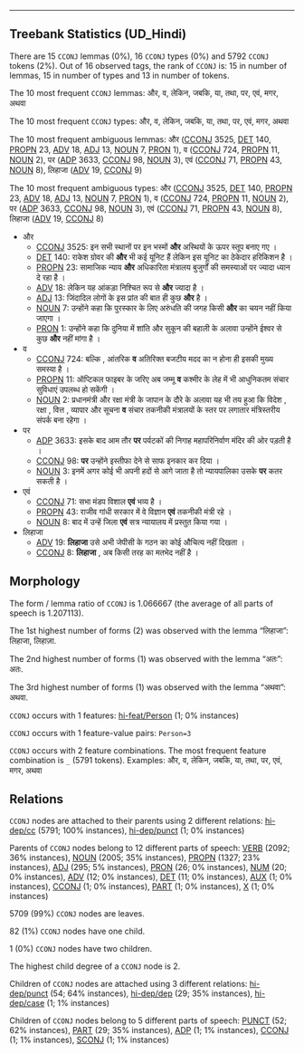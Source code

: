 

--------------------------------------------------------------------------------

## Treebank Statistics (UD_Hindi)

There are 15 `CCONJ` lemmas (0%), 16 `CCONJ` types (0%) and 5792 `CCONJ` tokens (2%).
Out of 16 observed tags, the rank of `CCONJ` is: 15 in number of lemmas, 15 in number of types and 13 in number of tokens.

The 10 most frequent `CCONJ` lemmas: और, व, लेकिन, जबकि, या, तथा, पर, एवं, मगर, अथवा

The 10 most frequent `CCONJ` types:  और, व, लेकिन, जबकि, या, तथा, पर, एवं, मगर, अथवा

The 10 most frequent ambiguous lemmas: और ([CCONJ]() 3525, [DET]() 140, [PROPN]() 23, [ADV]() 18, [ADJ]() 13, [NOUN]() 7, [PRON]() 1), व ([CCONJ]() 724, [PROPN]() 11, [NOUN]() 2), पर ([ADP]() 3633, [CCONJ]() 98, [NOUN]() 3), एवं ([CCONJ]() 71, [PROPN]() 43, [NOUN]() 8), लिहाजा ([ADV]() 19, [CCONJ]() 9)

The 10 most frequent ambiguous types:  और ([CCONJ]() 3525, [DET]() 140, [PROPN]() 23, [ADV]() 18, [ADJ]() 13, [NOUN]() 7, [PRON]() 1), व ([CCONJ]() 724, [PROPN]() 11, [NOUN]() 2), पर ([ADP]() 3633, [CCONJ]() 98, [NOUN]() 3), एवं ([CCONJ]() 71, [PROPN]() 43, [NOUN]() 8), लिहाजा ([ADV]() 19, [CCONJ]() 8)


* और
  * [CCONJ]() 3525: इन सभी स्‍थानों पर इन भस्‍मों <b>और</b> अस्‍थियों के ऊपर स्‍तूप बनाए गए ।
  * [DET]() 140: राकेश ग्रोवर की <b>और</b> भी कई यूनिट हैं लेकिन इस यूनिट का ठेकेदार हरिकिशन है ।
  * [PROPN]() 23: सामाजिक न्याय <b>और</b> अधिकारिता मंत्रालय बुजुर्गों की समस्याओं पर ज्यादा ध्यान दे रहा है ।
  * [ADV]() 18: लेकिन यह आंकड़ा निश्चित रूप से <b>और</b> ज्यादा है ।
  * [ADJ]() 13: जिंदादिल लोगों के इस प्रांत की बात ही कुछ <b>और</b> है ।
  * [NOUN]() 7: उन्होंने कहा कि पुरस्कार के लिए अरुंधति की जगह किसी <b>और</b> का चयन नहीं किया जाएगा ।
  * [PRON]() 1: उन्होंने कहा कि दुनिया में शांति और सुकून की बहाली के अलावा उन्होंने ईश्वर से कुछ <b>और</b> नहीं मांगा है ।
* व
  * [CCONJ]() 724: बल्कि , आंतरिक <b>व</b> अतिरिक्त बजटीय मदद का न होना ही इसकी मुख्य समस्या है ।
  * [PROPN]() 11: ऑप्टिकल फाइबर के जरिए अब जम्मू <b>व</b> कश्मीर के लेह में भी आधुनिकतम संचार सुविधाएं उपलब्ध हो सकेंगी ।
  * [NOUN]() 2: प्रधानमंत्री और रक्षा मंत्री के जापान के दौरे के अलावा यह भी तय हुआ कि विदेश , रक्षा , वित्त , व्यापार और सूचना <b>व</b> संचार तकनीकी मंत्रालयों के स्तर पर लगातार मंत्रिस्तरीय संपर्क बना रहेगा ।
* पर
  * [ADP]() 3633: इसके बाद आम तौर <b>पर</b> पर्यटकों की निगाह महापरिनिर्वाण मंदिर की ओर पड़ती है ।
  * [CCONJ]() 98: <b>पर</b> उन्होंने इस्तीफा देने से साफ इनकार कर दिया ।
  * [NOUN]() 3: इनमें अगर कोई भी अपनी हदों से आगे जाता है तो न्यायपालिका उसके <b>पर</b> कतर सकती है ।
* एवं
  * [CCONJ]() 71: सभा मंडप विशाल <b>एवं</b> भव्य है ।
  * [PROPN]() 43: राजीव गांधी सरकार में वे विज्ञान <b>एवं</b> तकनीकी मंत्री रहे ।
  * [NOUN]() 8: बाद में उन्हें जिला <b>एवं</b> सत्र न्यायालय में प्रस्तुत किया गया ।
* लिहाजा
  * [ADV]() 19: <b>लिहाजा</b> उसे अभी जेपीसी के गठन का कोई औचित्य नहीं दिखता ।
  * [CCONJ]() 8: <b>लिहाजा</b> , अब किसी तरह का मतभेद नहीं है ।

## Morphology

The form / lemma ratio of `CCONJ` is 1.066667 (the average of all parts of speech is 1.207113).

The 1st highest number of forms (2) was observed with the lemma “लिहाजा”: लिहाजा, लिहाज़ा.

The 2nd highest number of forms (1) was observed with the lemma “अतः”: अतः.

The 3rd highest number of forms (1) was observed with the lemma “अथवा”: अथवा.

`CCONJ` occurs with 1 features: [hi-feat/Person]() (1; 0% instances)

`CCONJ` occurs with 1 feature-value pairs: `Person=3`

`CCONJ` occurs with 2 feature combinations.
The most frequent feature combination is `_` (5791 tokens).
Examples: और, व, लेकिन, जबकि, या, तथा, पर, एवं, मगर, अथवा


## Relations

`CCONJ` nodes are attached to their parents using 2 different relations: [hi-dep/cc]() (5791; 100% instances), [hi-dep/punct]() (1; 0% instances)

Parents of `CCONJ` nodes belong to 12 different parts of speech: [VERB]() (2092; 36% instances), [NOUN]() (2005; 35% instances), [PROPN]() (1327; 23% instances), [ADJ]() (295; 5% instances), [PRON]() (26; 0% instances), [NUM]() (20; 0% instances), [ADV]() (12; 0% instances), [DET]() (11; 0% instances), [AUX]() (1; 0% instances), [CCONJ]() (1; 0% instances), [PART]() (1; 0% instances), [X]() (1; 0% instances)

5709 (99%) `CCONJ` nodes are leaves.

82 (1%) `CCONJ` nodes have one child.

1 (0%) `CCONJ` nodes have two children.

The highest child degree of a `CCONJ` node is 2.

Children of `CCONJ` nodes are attached using 3 different relations: [hi-dep/punct]() (54; 64% instances), [hi-dep/dep]() (29; 35% instances), [hi-dep/case]() (1; 1% instances)

Children of `CCONJ` nodes belong to 5 different parts of speech: [PUNCT]() (52; 62% instances), [PART]() (29; 35% instances), [ADP]() (1; 1% instances), [CCONJ]() (1; 1% instances), [SCONJ]() (1; 1% instances)

